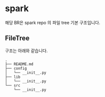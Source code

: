 # spark

해당 BR은 spark repo 의 파일 tree 기본 구조입니다.

## FileTree
구조는 아래와 같습니다.
```
.
├── README.md
├── config
│   └── __init__.py
├── lib
│   └── __init__.py
└── src
    └── __init__.py
```

